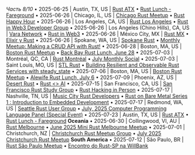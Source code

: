 *Часть 8/10*
• 2025\-06\-25 \| Austin, TX, US \| [Rust ATX](https://www.meetup.com/rust-atx)
  • [Rust Lunch \- Fareground](https://www.meetup.com/rust-atx/events/xvkdgtyhcjbhc)
• 2025\-06\-26 \| Chicago, IL, US \| [Chicago Rust Meetup](https://www.meetup.com/chicago-rust-meetup/events/)
  • [Rust Happy Hour](https://www.meetup.com/chicago-rust-meetup/events/308562608)
• 2025\-06\-26 \| Los Angeles, CA, US \| [Rust Los Angeles](https://www.meetup.com/rust-los-angeles/events/)
  • [Rust in Web3 Developer Group](https://www.meetup.com/rust-los-angeles/events/308401269)
• 2025\-06\-26 \| Los Angeles \(Chino Hills\), CA, US \| [Vara Network](https://lu.ma/events-by-vara-gear)
  • [Rust in Web3](https://lu.ma/ek8jx2r3)
• 2025\-06\-26 \| México City, MX \| [Rust MX](https://www.meetup.com/rust-mx/events/)
  • [Elixir y Rust](https://www.meetup.com/rust-mx/events/308579237)
• 2025\-06\-26 \| Spokane, WA, US \| [Spokane Rust](https://www.meetup.com/spokane-rust)
  • [Monthly Meetup: Making a CRUD API with Rust\!](https://www.meetup.com/spokane-rust/events/307969600)
• 2025\-06\-28 \| Boston, MA, US \| [Boston Rust Meetup](https://www.meetup.com/bostonrust)
  • [Back Bay Rust Lunch, June 28](https://www.meetup.com/bostonrust/events/307936269)
• 2025\-07\-03 \| Montréal, QC, CA \| [Rust Montréal](https://www.meetup.com/rust-montreal/events/)
  • [July Monthly Social](https://www.meetup.com/rust-montreal/events/308532058)
• 2025\-07\-03 \| Saint Louis, MO, US \| [STL Rust](https://www.meetup.com/stl-rust/events/)
  • [Building Resilient and Observable Rust Services with steady\_state](https://www.meetup.com/stl-rust/events/306345853)
• 2025\-07\-06 \| Boston, MA, US \| [Boston Rust Meetup](https://www.meetup.com/bostonrust/events/)
  • [Alewife Rust Lunch, July 6](https://www.meetup.com/bostonrust/events/307936287)
• 2025\-07\-09 \| Phoenix, AZ, US \| [Desert Rust](https://www.meetup.com/desert-rustaceans/events/)
  • [Rust <\> AI](https://www.meetup.com/desert-rustaceans/events/308507249/)
• 2025\-07\-15 \| San Francisco, CA, US \| [San Francisco Rust Study Group](https://www.meetup.com/san-francisco-rust-study-group/events/)
  • [Rust Hacking in Person](https://www.meetup.com/san-francisco-rust-study-group/events/307931266)
• 2025\-07\-17 \| Nashville, TN, US \| [Music City Rust Developers](https://www.meetup.com/music-city-rust-developers/events/)
  • [Rust on Bare Metal Series 1 : Introduction to Embedded Development](https://www.meetup.com/music-city-rust-developers/events/304333113)
• 2025\-07\-17 \| Redmond, WA, US \| [Seattle Rust User Group](https://www.meetup.com/join-srug/events/)
  • [July, 2025 Computer Programming Language Panel \(Special Event\)](https://www.meetup.com/seattle-rust-user-group/events/307698855)
• 2025\-07\-23 \| Austin, TX, US \| [Rust ATX](https://www.meetup.com/rust-atx/events/)
  • [Rust Lunch \- Fareground](https://www.meetup.com/rust-atx/events/xvkdgtyhckbfc)
**Oceania**
• 2025\-06\-30 \| Collingwood, VI, AU \| [Rust Melbourne](https://www.meetup.com/rust-melbourne/events/)
  • [June 2025 Mini Rust Melbourne Meetup](https://www.meetup.com/rust-melbourne/events/308546374)
• 2025\-07\-01 \| Christchurch, NZ \| [Christchurch Rust Meetup Group](https://www.meetup.com/christchurch-rustlang-meetup-group/events/)
  • [July 2025 Christchurch Rust Meetup](https://www.meetup.com/christchurch-rustlang-meetup-group/events/308605782)
**South America**
• 2025\-07\-12 \| São Paulo, BR \| [Rust São Paulo Meetup](https://www.meetup.com/rust-sao-paulo-meetup/events/)
  • [Encontro do Rust\-SP na WillBank](https://www.meetup.com/rust-sao-paulo-meetup/events/307308851)
